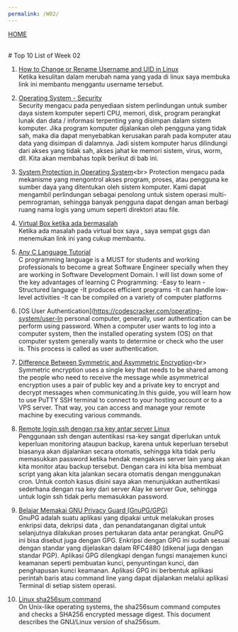 ```yaml
---
permalink: /W02/
---
```


[HOME](../) 


<br>
# Top 10 List of Week 02


1. [How to Change or Rename Username and UID in Linux](https://linux4one.com/how-to-change-or-rename-username-and-uid-in-linux)<br>
Ketika kesulitan dalam merubah nama yang yada di linux saya membuka link ini membantu menggantu username tersebut.

2. [Operating System - Security](https://www.tutorialspoint.com/operating_system/os_security.htm)<br>
Security mengacu pada penyediaan sistem perlindungan untuk sumber daya sistem komputer seperti CPU, memori, disk, program perangkat lunak dan data / informasi terpenting yang disimpan dalam sistem komputer. Jika program komputer dijalankan oleh pengguna yang tidak sah, maka dia dapat menyebabkan kerusakan parah pada komputer atau data yang disimpan di dalamnya. Jadi sistem komputer harus dilindungi dari akses yang tidak sah, akses jahat ke memori sistem, virus, worm, dll. Kita akan membahas topik berikut di bab ini.

3. [System Protection in Operating System](https://www.geeksforgeeks.org/system-protection-in-operating-system/#:~:text=Protection%20refers%20to%20a%20mechanism,such%20as%20directory%20or%20files.)<br>
Protection mengacu pada mekanisme yang mengontrol akses program, proses, atau pengguna ke sumber daya yang ditentukan oleh sistem komputer. Kami dapat mengambil perlindungan sebagai penolong untuk sistem operasi multi-pemrograman, sehingga banyak pengguna dapat dengan aman berbagi ruang nama logis yang umum seperti direktori atau file.

4. [Virtual Box ketika ada bermasalah](https://forums.virtualbox.org/viewtopic.php?f=8&t=92632)<br>
Ketika ada masalah pada virtual box saya , saya sempat gsgs dan menemukan link ini yang cukup membantu.

5. [Any C Language Tutorial](https://www.tutorialspoint.com/cprogramming/index.htm)<br>
C programming language is a MUST for students and working professionals to become a great Software Engineer specially when they are working in Software Development Domain. I will list down some of the key advantages of learning C Programming:
-Easy to learn
-Structured language
-It produces efficient programs
-It can handle low-level activities
-It can be compiled on a variety of computer platforms

6. [OS User Authentication](https://codescracker.com/operating-system/user-In personal computer, generally, user authentication can be perform using password. When a computer user wants to log into a computer system, then the installed operating system (OS) on that computer system generally wants to determine or check who the user is. This process is called as user authentication.

7. [Difference Between Symmetric and Asymmetric Encryption](https://www.ssl2buy.com/wiki/symmetric-vs-asymmetric-encryption-what-are-differences#:~:text=Difference%20Between%20Symmetric%20and%20Asymmetric,and%20decrypt%20messages%20when%20communicating.)<br>
Symmetric encryption uses a single key that needs to be shared among the people who need to receive the message while asymmetrical encryption uses a pair of public key and a private key to encrypt and decrypt messages when communicating.In this guide, you will learn how to use PuTTY SSH terminal to connect to your hosting account or to a VPS server. That way, you can access and manage your remote machine by executing various commands.

8. [Remote login ssh dengan rsa key antar server Linux](https://inikel4sku.wordpress.com/cara-belajar-linux/remote-login-ssh-dengan-rsa-key-antar-server-linux/)<br>
Penggunaan ssh dengan autentikasi rsa-key sangat diperlukan untuk keperluan monitoring ataupun backup, karena untuk keperluan tersebut biasanya akan dijalankan secara otomatis, sehingga kita tidak perlu memasukkan password ketika hendak mengakses server lain yang akan kita monitor atau backup tersebut. Dengan cara ini kita bisa membuat script yang akan kita jalankan secara otomatis dengan menggunakan cron. Untuk contoh kasus disini saya akan menunjukkan authentikasi sederhana dengan rsa key dari server Alay ke server Gue, sehingga untuk login ssh tidak perlu memasukkan password.

9. [Belajar Memakai GNU Privacy Guard (GnuPG/GPG)](https://medium.com/kode-dan-kodean/belajar-memakai-gnu-privacy-guard-gnupg-gpg-3944e19dba91)<br>
GnuPG adalah suatu aplikasi yang dipakai untuk melakukan proses enkripsi data, dekripsi data , dan penandatanganan digital untuk selanjutnya dilakukan proses pertukaran data antar perangkat. GnuPG ini bisa disebut juga dengan GPG. Enkripsi dengan GPG ini sudah sesuai dengan standar yang dijelaskan dalam RFC4880 (dikenal juga dengan standar PGP). Aplikasi GPG dilengkapi dengan fungsi manajemen kunci keamanan seperti pembuatan kunci, penyuntingan kunci, dan penghapusan kunci keamanan. Aplikasi GPG ini berbentuk aplikasi perintah baris atau command line yang dapat dijalankan melalui aplikasi Terminal di setiap sistem operasi.

10. [Linux sha256sum command](https://www.computerhope.com/unix/sha256sum.htm)<br>
On Unix-like operating systems, the sha256sum command computes and checks a SHA256 encrypted message digest.
This document describes the GNU/Linux version of sha256sum.
